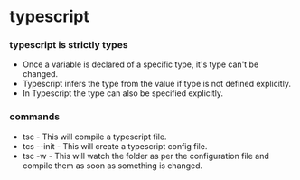 # typescript

### typescript is strictly types
* Once a variable is declared of a specific type, it's type can't be changed.
* Typescript infers the type from the value if type is not defined explicitly.
* In Typescript the type can also be specified explicitly.


### commands
* tsc <filename> - This will compile a typescript file.
* tcs --init -  This will create a typescript config file.
* tsc -w - This will watch the folder as per the configuration file and compile them as soon as something is changed.